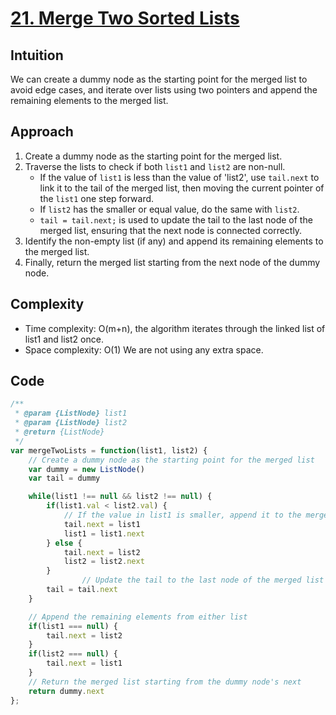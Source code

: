 # [21. Merge Two Sorted Lists](https://leetcode.com/problems/merge-two-sorted-lists/description/)

## Intuition
We can create a dummy node as the starting point for the merged list to avoid edge cases, and iterate over lists using two pointers and append the remaining elements to the merged list.

## Approach
1. Create a dummy node as the starting point for the merged list.
2. Traverse the lists to check if both `list1` and `list2` are non-null.
   - If the value of `list1` is less than the value of 'list2', use `tail.next` to link it to the tail of the merged list, then moving the current pointer of the `list1` one step forward.
   - If `list2` has the smaller or equal value, do the same with `list2`.
   - `tail = tail.next;` is used to update the tail to the last node of the merged list, ensuring that the next node is connected correctly.
3. Identify the non-empty list (if any) and append its remaining elements to the merged list.
4. Finally, return the merged list starting from the next node of the dummy node.

## Complexity
- Time complexity: O(m+n), the algorithm iterates through the linked list of list1 and list2 once.
- Space complexity: O(1) We are not using any extra space.

## Code
```javascript
/**
 * @param {ListNode} list1
 * @param {ListNode} list2
 * @return {ListNode}
 */
var mergeTwoLists = function(list1, list2) {
    // Create a dummy node as the starting point for the merged list
    var dummy = new ListNode()
    var tail = dummy

    while(list1 !== null && list2 !== null) {
        if(list1.val < list2.val) {
            // If the value in list1 is smaller, append it to the merged list
            tail.next = list1
            list1 = list1.next
        } else {
            tail.next = list2
            list2 = list2.next
        }
				// Update the tail to the last node of the merged list
        tail = tail.next
    }

    // Append the remaining elements from either list
    if(list1 === null) {
        tail.next = list2
    }
    if(list2 === null) {
        tail.next = list1
    }
    // Return the merged list starting from the dummy node's next
    return dummy.next
};
```